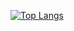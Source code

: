 [![Top Langs](https://github-readme-stats.vercel.app/api/top-langs/?username=tillchen&layout=compact&hide=html,css&langs_count=5)](https://github.com/anuraghazra/github-readme-stats)

